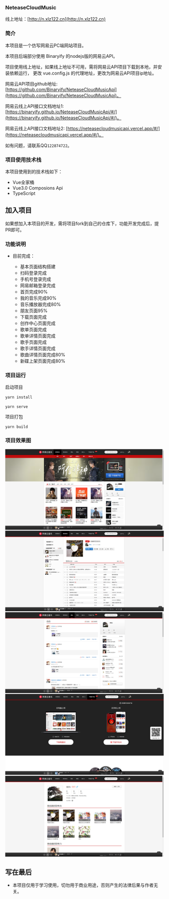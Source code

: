 ### NeteaseCloudMusic

线上地址：[http://n.xlz122.cn](http://n.xlz122.cn)

### 简介

本项目是一个仿写网易云PC端网站项目。

本项目后端部分使用 Binaryify 的nodejs版的网易云API。

项目使用线上地址，如果线上地址不可用，需将网易云API项目下载到本地，并安装依赖运行，
更改 vue.config.js 的代理地址，更改为网易云API项目ip地址。

网易云API项目github地址: [https://github.com/Binaryify/NeteaseCloudMusicApi](https://github.com/Binaryify/NeteaseCloudMusicApi)。

网易云线上API接口文档地址1: [https://binaryify.github.io/NeteaseCloudMusicApi/#/](https://binaryify.github.io/NeteaseCloudMusicApi/#/)。

网易云线上API接口文档地址2: [https://neteasecloudmusicapi.vercel.app/#/](https://neteasecloudmusicapi.vercel.app/#/)。

如有问题，请联系QQ``122874722``。

### 项目使用技术栈

本项目使用到的技术栈如下：
* Vue全家桶
* Vue3.0 Composions Api
* TypeScript

## 加入项目

如果想加入本项目的开发，需将项目fork到自己的仓库下，功能开发完成后，提PR即可。
  
### 功能说明

* 目前完成：

	* 基本页面结构搭建
	* 扫码登录完成
	* 手机号登录完成
	* 网易邮箱登录完成
	* 首页完成90%
	* 我的音乐完成90%
	* 音乐播放器完成80%
	* 朋友页面95%
	* 下载页面完成
	* 创作中心页面完成
	* 歌单页面完成
	* 歌单详情页面完成
	* 歌手页面完成
	* 歌手详情页面完成
	* 歌曲详情页面完成80%
	* 新碟上架页面完成80%
### 项目运行

启动项目

```
yarn install
```

```
yarn serve
```

项目打包

```
yarn build
```

### 项目效果图

![](./src/assets/design-sketch/home.png)
![](./src/assets/design-sketch/my-music.png)
![](./src/assets/design-sketch/friend.png)
![](./src/assets/design-sketch/download.png)
![](./src/assets/design-sketch/my-home.png)
## 写在最后

* 本项目仅用于学习使用，切勿用于商业用途，否则产生的法律后果与作者无关。
